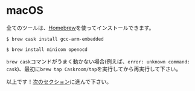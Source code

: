 # macOS

<!-- All the tools can be install using [Homebrew]: -->

全てのツールは、[Homebrew]を使ってインストールできます。

[Homebrew]: http://brew.sh/

``` console
$ brew cask install gcc-arm-embedded

$ brew install minicom openocd
```

<!-- 
If the `brew cask` command doesn't work (`Error: Unknown command: cask`), then run `brew tap
Caskroom/tap` first and try again.
 -->

`brew cask`コマンドがうまく動かない場合(例えば、`error: unknown command: cask`)、最初に`brew tap Caskroom/tap`を実行してから再実行して下さい。

<!-- That's all! Go to the [next section]. -->

以上です！[次のセクション]に進んで下さい。

<!-- [next section]: verify.md -->

[次のセクション]: verify.md
